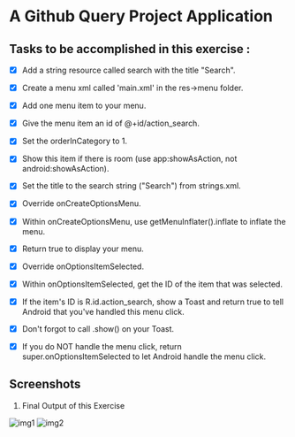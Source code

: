 # A Github Query Project Application

## Tasks to be accomplished in this exercise :
- [x] Add a string resource called search with the title "Search".
- [x] Create a menu xml called 'main.xml' in the res->menu folder.
- [x] Add one menu item to your menu.
- [x] Give the menu item an id of @+id/action_search.
- [x] Set the orderInCategory to 1.
- [x] Show this item if there is room (use app:showAsAction, not android:showAsAction).
- [x] Set the title to the search string ("Search") from strings.xml.
- [x] Override onCreateOptionsMenu.
- [x] Within onCreateOptionsMenu, use getMenuInflater().inflate to inflate the menu.
- [x] Return true to display your menu.
- [x] Override onOptionsItemSelected.
- [x] Within onOptionsItemSelected, get the ID of the item that was selected.
- [x] If the item's ID is R.id.action_search, show a Toast and return true to tell Android that you've handled this menu click.
- [x] Don't forgot to call .show() on your Toast.
- [x] If you do NOT handle the menu click, return super.onOptionsItemSelected to let Android handle the menu click.


## Screenshots
1. Final Output of this Exercise

![img1](https://github.com/kuluruvineeth/ToyProject/blob/exercise5/Screenshots/img.png)
![img2](https://github.com/kuluruvineeth/ToyProject/blob/exercise5/Screenshots/img_1.png)